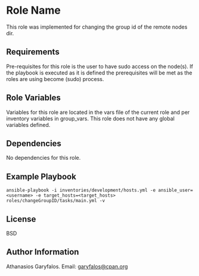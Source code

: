 Role Name
=========

This role was implemented for changing the group id of the remote nodes dir.

Requirements
------------

Pre-requisites for this role is the user to have sudo access on the node(s). If the playbook is executed as it is defined the prerequisites will be met as the roles are using become (sudo) process.

Role Variables
--------------

Variables for this role are located in the vars file of the current role and per inventory variables in group_vars. This role does not have any global variables defined.

Dependencies
------------

No dependencies for this role.

Example Playbook
----------------

`ansible-playbook -i inventories/development/hosts.yml -e ansible_user=<username> -e target_hosts=<target_hosts> roles/changeGroupID/tasks/main.yml -v`

License
-------

BSD

Author Information
------------------

Athanasios Garyfalos. Email: garyfalos@cpan.org
